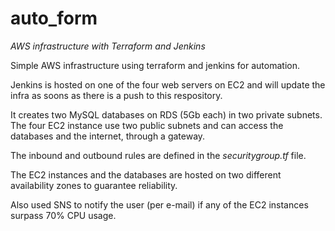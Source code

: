# auto_form

*AWS infrastructure with Terraform and Jenkins*

Simple AWS infrastructure using terraform and jenkins for automation.

Jenkins is hosted on one of the four web servers on EC2 and will update the infra as soons as there is a push to this respository.

It creates two MySQL databases on RDS (5Gb each) in two private subnets. The four EC2 instance use two public subnets and can access the databases and the internet, through a gateway.

The inbound and outbound rules are defined in the _securitygroup.tf_ file. 

The EC2 instances and the databases are hosted on two different availability zones to guarantee reliability. 

Also used SNS to notify the user (per e-mail) if any of the EC2 instances surpass 70% CPU usage. 


